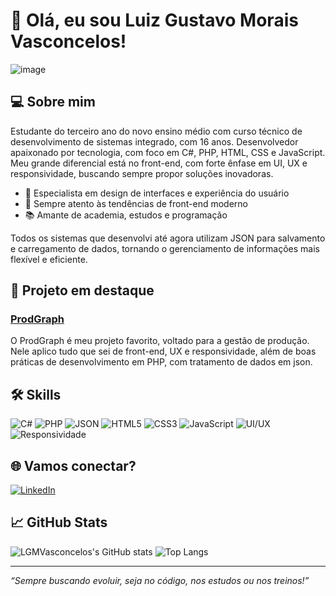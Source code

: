# 👋 Olá, eu sou Luiz Gustavo Morais Vasconcelos!

![image](https://github.com/user-attachments/assets/decdeda0-cf55-4fef-92f0-7e1347877868)

## 💻 Sobre mim

Estudante do terceiro ano do novo ensino médio com curso técnico de desenvolvimento de sistemas integrado, com 16 anos. Desenvolvedor apaixonado por tecnologia, com foco em C#, PHP, HTML, CSS e JavaScript. Meu grande diferencial está no front-end, com forte ênfase em UI, UX e responsividade, buscando sempre propor soluções inovadoras.

- 🎨 Especialista em design de interfaces e experiência do usuário
- 🔎 Sempre atento às tendências de front-end moderno
- 📚 Amante de academia, estudos e programação

Todos os sistemas que desenvolvi até agora utilizam JSON para salvamento e carregamento de dados, tornando o gerenciamento de informações mais flexível e eficiente.

## 🚀 Projeto em destaque

### [ProdGraph](https://github.com/DjefferBP/producaoCRUD)
O ProdGraph é meu projeto favorito, voltado para a gestão de produção. Nele aplico tudo que sei de front-end, UX e responsividade, além de boas práticas de desenvolvimento em PHP, com tratamento de dados em json.

## 🛠️ Skills
![C#](https://img.shields.io/badge/C%23-239120?style=flat-square&logo=c-sharp&logoColor=white)
![PHP](https://img.shields.io/badge/PHP-777BB4?style=flat-square&logo=php&logoColor=white)
![JSON](https://img.shields.io/badge/JSON-000000?style=flat-square&logo=json&logoColor=white)
![HTML5](https://img.shields.io/badge/HTML5-E34F26?style=flat-square&logo=html5&logoColor=white)
![CSS3](https://img.shields.io/badge/CSS3-1572B6?style=flat-square&logo=css3&logoColor=white)
![JavaScript](https://img.shields.io/badge/JavaScript-F7DF1E?style=flat-square&logo=javascript&logoColor=black)
![UI/UX](https://img.shields.io/badge/UI%2FUX-25D366?style=flat-square)
![Responsividade](https://img.shields.io/badge/Responsividade-ff69b4?style=flat-square)

## 🌐 Vamos conectar?
[![LinkedIn](https://img.shields.io/badge/LinkedIn-blue?style=flat-square&logo=linkedin&logoColor=white)](https://br.linkedin.com/in/luiz-gustavo-morais-vasconcelos-06770330b)

## 📈 GitHub Stats

![LGMVasconcelos's GitHub stats](https://github-readme-stats.vercel.app/api?username=LGMVasconcelos&show_icons=true&theme=buefy)
![Top Langs](https://github-readme-stats.vercel.app/api/top-langs/?username=LGMVasconcelos&layout=compact&theme=buefy)

---

*“Sempre buscando evoluir, seja no código, nos estudos ou nos treinos!”*
